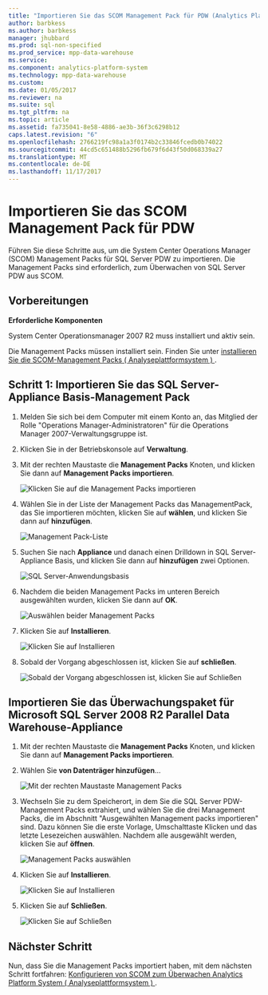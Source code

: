 ```yaml
---
title: "Importieren Sie das SCOM Management Pack für PDW (Analytics Platform System)"
author: barbkess
ms.author: barbkess
manager: jhubbard
ms.prod: sql-non-specified
ms.prod_service: mpp-data-warehouse
ms.service: 
ms.component: analytics-platform-system
ms.technology: mpp-data-warehouse
ms.custom: 
ms.date: 01/05/2017
ms.reviewer: na
ms.suite: sql
ms.tgt_pltfrm: na
ms.topic: article
ms.assetid: fa735041-8e58-4886-ae3b-36f3c6298b12
caps.latest.revision: "6"
ms.openlocfilehash: 2766219fc98a1a3f0174b2c33846fcedb0b74022
ms.sourcegitcommit: 44cd5c651488b5296fb679f6d43f50d068339a27
ms.translationtype: MT
ms.contentlocale: de-DE
ms.lasthandoff: 11/17/2017
---
```

# <a name="import-the-scom-management-pack-for-pdw"></a>Importieren Sie das SCOM Management Pack für PDW
Führen Sie diese Schritte aus, um die System Center Operations Manager (SCOM) Management Packs für SQL Server PDW zu importieren. Die Management Packs sind erforderlich, zum Überwachen von SQL Server PDW aus SCOM.  
  
## <a name="BeforeBegin"></a>Vorbereitungen  
**Erforderliche Komponenten**  
  
System Center Operationsmanager 2007 R2 muss installiert und aktiv sein.  
  
Die Management Packs müssen installiert sein. Finden Sie unter [installieren Sie die SCOM-Management Packs &#40; Analyseplattformsystem &#41; ](install-the-scom-management-packs.md).  
  
## <a name="Step1"></a>Schritt 1: Importieren Sie das SQL Server-Appliance Basis-Management Pack  
  
1.  Melden Sie sich bei dem Computer mit einem Konto an, das Mitglied der Rolle "Operations Manager-Administratoren" für die Operations Manager 2007-Verwaltungsgruppe ist.  
  
2.  Klicken Sie in der Betriebskonsole auf **Verwaltung**.  
  
3.  Mit der rechten Maustaste die **Management Packs** Knoten, und klicken Sie dann auf **Management Packs importieren**.  
  
    ![Klicken Sie auf die Management Packs importieren](./media/import-the-scom-management-pack-for-pdw/SCOM_IMP.png "SCOM")  
  
4.  Wählen Sie in der Liste der Management Packs das ManagementPack, das Sie importieren möchten, klicken Sie auf **wählen**, und klicken Sie dann auf **hinzufügen**.  
  
    ![Management Pack-Liste](./media/import-the-scom-management-pack-for-pdw/SCOM_IMP2.png "SCOM_IMP2")  
  
5.  Suchen Sie nach **Appliance** und danach einen Drilldown in SQL Server-Appliance Basis, und klicken Sie dann auf **hinzufügen** zwei Optionen.  
  
    ![SQL Server-Anwendungsbasis](./media/import-the-scom-management-pack-for-pdw/SCOM_IMP3.png "SCOM_IMP3")  
  
6.  Nachdem die beiden Management Packs im unteren Bereich ausgewählten wurden, klicken Sie dann auf **OK**.  
  
    ![Auswählen beider Management Packs](./media/import-the-scom-management-pack-for-pdw/SCOM_IMP4.png "SCOM_IMP4")  
  
7.  Klicken Sie auf **Installieren**.  
  
    ![Klicken Sie auf Installieren](./media/import-the-scom-management-pack-for-pdw/SCOM_IMP5.png "SCOM_IMP5")  
  
8.  Sobald der Vorgang abgeschlossen ist, klicken Sie auf **schließen**.  
  
    ![Sobald der Vorgang abgeschlossen ist, klicken Sie auf Schließen](./media/import-the-scom-management-pack-for-pdw/SCOM_IMP6.png "SCOM_IMP6")  
  
## <a name="Step2"></a>Importieren Sie das Überwachungspaket für Microsoft SQL Server 2008 R2 Parallel Data Warehouse-Appliance  
  
1.  Mit der rechten Maustaste die **Management Packs** Knoten, und klicken Sie dann auf **Management Packs importieren**.  
  
2.  Wählen Sie **von Datenträger hinzufügen**...  
  
    ![Mit der rechten Maustaste Management Packs](./media/import-the-scom-management-pack-for-pdw/SCOM_PDW.png "SCOM_PDW")  
  
3.  Wechseln Sie zu dem Speicherort, in dem Sie die SQL Server PDW-Management Packs extrahiert, und wählen Sie die drei Management Packs, die im Abschnitt "Ausgewählten Management packs importieren" sind. Dazu können Sie die erste Vorlage, Umschalttaste Klicken und das letzte Lesezeichen auswählen. Nachdem alle ausgewählt werden, klicken Sie auf **öffnen**.  
  
    ![Management Packs auswählen](./media/import-the-scom-management-pack-for-pdw/SCOM_PDW2.png "SCOM_PDW2")  
  
4.  Klicken Sie auf **Installieren**.  
  
    ![Klicken Sie auf Installieren](./media/import-the-scom-management-pack-for-pdw/SCOM_PDW3.png "SCOM_PDW3")  
  
5.  Klicken Sie auf **Schließen**.  
  
    ![Klicken Sie auf Schließen](./media/import-the-scom-management-pack-for-pdw/SCOM_PDW4.png "SCOM_PDW4")  
  
## <a name="next-step"></a>Nächster Schritt  
Nun, dass Sie die Management Packs importiert haben, mit dem nächsten Schritt fortfahren: [Konfigurieren von SCOM zum Überwachen Analytics Platform System &#40; Analyseplattformsystem &#41; ](configure-scom-to-monitor-analytics-platform-system.md).  
  
<!-- MISSING LINKS ## See Also  
[Common Metadata Query Examples &#40;SQL Server PDW&#41;](../sqlpdw/common-metadata-query-examples-sql-server-pdw.md)  -->  
  
